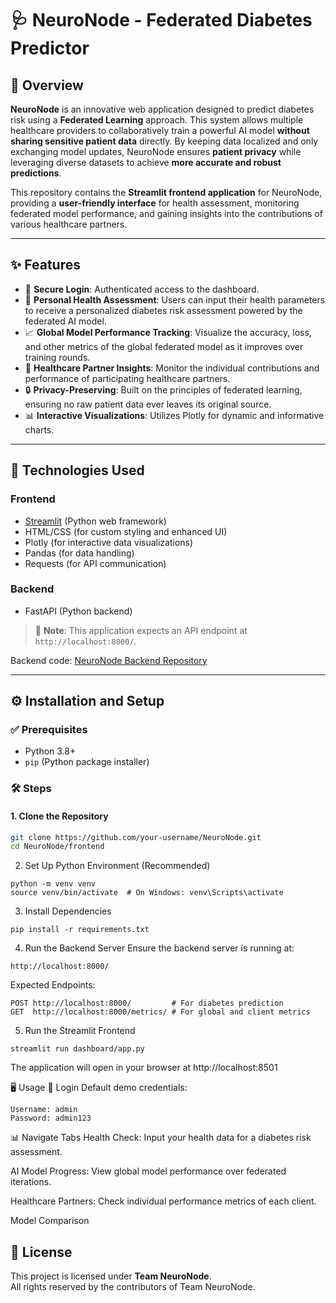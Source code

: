 # 🩺 NeuroNode - Federated Diabetes Predictor

## 🧠 Overview
**NeuroNode** is an innovative web application designed to predict diabetes risk using a **Federated Learning** approach. This system allows multiple healthcare providers to collaboratively train a powerful AI model **without sharing sensitive patient data** directly. By keeping data localized and only exchanging model updates, NeuroNode ensures **patient privacy** while leveraging diverse datasets to achieve **more accurate and robust predictions**.

This repository contains the **Streamlit frontend application** for NeuroNode, providing a **user-friendly interface** for health assessment, monitoring federated model performance, and gaining insights into the contributions of various healthcare partners.

---

## ✨ Features

- 🔐 **Secure Login**: Authenticated access to the dashboard.
- 🧾 **Personal Health Assessment**: Users can input their health parameters to receive a personalized diabetes risk assessment powered by the federated AI model.
- 📈 **Global Model Performance Tracking**: Visualize the accuracy, loss, and other metrics of the global federated model as it improves over training rounds.
- 🏥 **Healthcare Partner Insights**: Monitor the individual contributions and performance of participating healthcare partners.
- 🔒 **Privacy-Preserving**: Built on the principles of federated learning, ensuring no raw patient data ever leaves its original source.
- 📊 **Interactive Visualizations**: Utilizes Plotly for dynamic and informative charts.

---

## 🚀 Technologies Used

### Frontend

- [Streamlit](https://streamlit.io/) (Python web framework)
- HTML/CSS (for custom styling and enhanced UI)
- Plotly (for interactive data visualizations)
- Pandas (for data handling)
- Requests (for API communication)

### Backend

- FastAPI (Python backend)

> 📢 **Note**: This application expects an API endpoint at `http://localhost:8000/`.

Backend code: [NeuroNode Backend Repository](https://github.com/Bishnu-alt/Neronode-hackathon-)

---

## ⚙️ Installation and Setup

### ✅ Prerequisites

- Python 3.8+
- `pip` (Python package installer)

### 🛠 Steps

#### 1. Clone the Repository

```bash
git clone https://github.com/your-username/NeuroNode.git
cd NeuroNode/frontend 
```
2. Set Up Python Environment (Recommended)
```
python -m venv venv
source venv/bin/activate  # On Windows: venv\Scripts\activate
```
3. Install Dependencies
```
pip install -r requirements.txt
```


4. Run the Backend Server
Ensure the backend server is running at:
```
http://localhost:8000/
```

Expected Endpoints:

```
POST http://localhost:8000/         # For diabetes prediction
GET  http://localhost:8000/metrics/ # For global and client metrics
```
5. Run the Streamlit Frontend
```
streamlit run dashboard/app.py
```
The application will open in your browser at http://localhost:8501

🖥️ Usage
🔐 Login
Default demo credentials:

```
Username: admin
Password: admin123
```

📊 Navigate Tabs
Health Check: Input your health data for a diabetes risk assessment.

AI Model Progress: View global model performance over federated iterations.

Healthcare Partners: Check individual performance metrics of each client.

Model Comparison




## 📄 License

This project is licensed under **Team NeuroNode**.  
All rights reserved by the contributors of Team NeuroNode.
